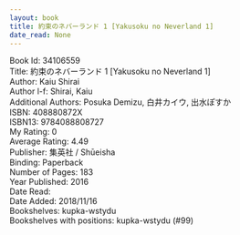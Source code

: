 ```yaml
---
layout: book
title: 約束のネバーランド 1 [Yakusoku no Neverland 1]
date_read: None
---
```


Book Id: 34106559<br />
Title: 約束のネバーランド 1 [Yakusoku no Neverland 1]<br />
Author: Kaiu Shirai<br />
Author l-f: Shirai, Kaiu<br />
Additional Authors: Posuka Demizu, 白井カイウ, 出水ぽすか<br />
ISBN: 408880872X<br />
ISBN13: 9784088808727<br />
My Rating: 0<br />
Average Rating: 4.49<br />
Publisher: 集英社 / Shūeisha<br />
Binding: Paperback<br />
Number of Pages: 183<br />
Year Published: 2016<br />
Date Read: <br />
Date Added: 2018/11/16<br />
Bookshelves: kupka-wstydu<br />
Bookshelves with positions: kupka-wstydu (#99)<br />

